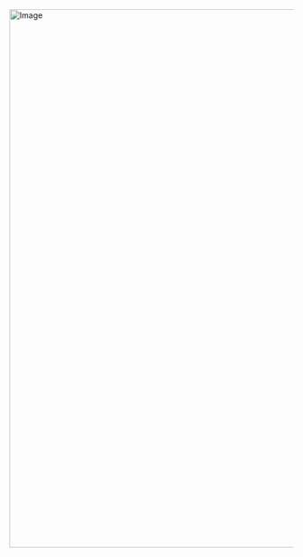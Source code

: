 <img width="954" alt="Image" src="https://github.com/user-attachments/assets/e1afb80b-12a6-4421-8480-0d6731129852" />

